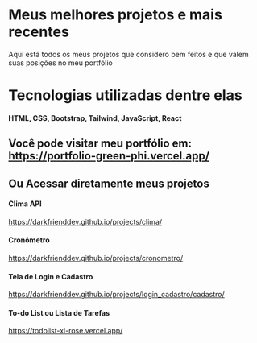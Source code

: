 # Meus melhores projetos e mais recentes
Aqui está todos os meus projetos que considero bem feitos e que valem suas posições no meu portfólio

# Tecnologias utilizadas dentre elas
#### HTML, CSS, Bootstrap, Tailwind, JavaScript, React


## Você pode visitar meu portfólio em: https://portfolio-green-phi.vercel.app/

## Ou Acessar diretamente meus projetos

#### Clima API
https://darkfrienddev.github.io/projects/clima/

#### Cronômetro
https://darkfrienddev.github.io/projects/cronometro/

#### Tela de Login e Cadastro
https://darkfrienddev.github.io/projects/login_cadastro/cadastro/

#### To-do List ou Lista de Tarefas
https://todolist-xi-rose.vercel.app/
